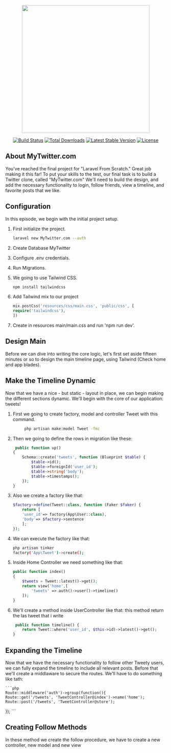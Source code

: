 <p align="center"><img src="https://res.cloudinary.com/dtfbvvkyp/image/upload/v1566331377/laravel-logolockup-cmyk-red.svg" width="400"></p>

<p align="center">
<a href="https://travis-ci.org/laravel/framework"><img src="https://travis-ci.org/laravel/framework.svg" alt="Build Status"></a>
<a href="https://packagist.org/packages/laravel/framework"><img src="https://poser.pugx.org/laravel/framework/d/total.svg" alt="Total Downloads"></a>
<a href="https://packagist.org/packages/laravel/framework"><img src="https://poser.pugx.org/laravel/framework/v/stable.svg" alt="Latest Stable Version"></a>
<a href="https://packagist.org/packages/laravel/framework"><img src="https://poser.pugx.org/laravel/framework/license.svg" alt="License"></a>
</p>

## About MyTwitter.com

You've reached the final project for "Laravel From Scratch." Great job making it this far! To put your skills to the test, our final task is to build a Twitter clone, called "MyTwitter.com" We'll need to build the design, and add the necessary functionality to login, follow friends, view a timeline, and favorite posts that we like.

## Configuration

In this episode, we begin with the initial project setup.

1. First initialize the project.

    ```bash
    laravel new MyTwitter.com --auth
    ```

2. Create Database MyTwitter
3. Configure .env credentials.
4. Run Migrations.
5. We going to use Tailwind CSS.

    ```bash
    npm install tailwindcss
    ```

6. Add Tailwind mix to our project

    ```php
    mix.postCss('resources/css/main.css', 'public/css', [
    require('tailwindcss'),
    ])
    ```

7. Create  in resources main/main.css and run 'npm run dev'.

## Design Main

Before we can dive into writing the core logic, let's first set aside fifteen minutes or so to design the main timeline page, using Tailwind (Check home and app blades).

## Make the Timeline Dynamic

Now that we have a nice - but static - layout in place, we can begin making the different sections dynamic. We'll begin with the core of our application: tweets!

1. First we going to create factory, model and controller Tweet with this command.

    ```bash
         php artisan make:model Tweet -fmc
    ```

2. Then we going to define the rows in migration like these:

    ```php
     public function up()
    {
        Schema::create('tweets', function (Blueprint $table) {
            $table->id();
            $table->foreignId('user_id');
            $table->string('body');
            $table->timestamps();
        });
    }

    ```

3. Also we create a factory like that:

    ```php
    $factory->define(Tweet::class, function (Faker $faker) {
        return [
        'user_id'=> factory(App\User::class),
        'body'=> $factory->sentence
        ];
    });
    ```

4. We can execute the factory like that:

    ```bash
    php artisan tinker
    factory('App\Tweet')->create();
    ```

5. Inside Home Controller we need something like that:

    ```php
    public function index()
    {
        $tweets = Tweet::latest()->get();
        return view('home',[
            'tweets' => auth()->user()->timeline()
        ]);
    }
    ```

6. We'll create a method inside UserController like that:
    this method return the las tweet that i write

    ```php
     public function timeline() {
        return Tweet::where('user_id', $this->id)->latest()->get();
    }
    ```

## Expanding the Timeline

Now that we have the necessary functionality to follow other Tweety users, we can fully expand the timeline to include all relevant posts.
Before that we'll create a middlaware to secure the routes. We'll have to do something like tath:

    ```php
    Route::middleware('auth')->group(function(){
    Route::get('/tweets', 'TweetController@index')->name('home');
    Route::post('/tweets', 'TweetController@store');
});
    ```

## Creating Follow Methods

In these method we create the follow procedure, we have to create a new controller, new model and new view